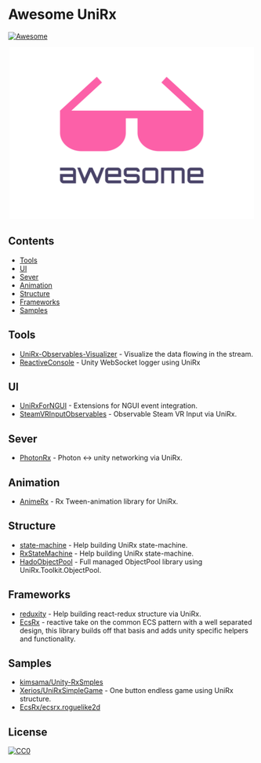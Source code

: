 # Awesome UniRx
[![Awesome](https://cdn.rawgit.com/sindresorhus/awesome/d7305f38d29fed78fa85652e3a63e154dd8e8829/media/badge.svg)](https://github.com/sindresorhus/awesome)

<p align="center">
	<img width="500" height="350" src="media/logo.svg" alt="Awesome">
</p>

## Contents
- [Tools](#Tools)
- [UI](#UI)
- [Sever](#Sever)
- [Animation](#Animation)
- [Structure](#Structure)
- [Frameworks](#Frameworks)
- [Samples](#Samples)

## Tools
- [UniRx-Observables-Visualizer](https://github.com/Nobinator/UniRx-Observables-Visualizer) - Visualize the data flowing in the stream.
- [ReactiveConsole](https://github.com/ousttrue/ReactiveConsole) - Unity WebSocket logger using UniRx

## UI
- [UniRxForNGUI](https://github.com/mavriel/UniRxForNGUI) - Extensions for NGUI event integration.
- [SteamVRInputObservables](https://github.com/TORISOUP/SteamVRInputObservables) - Observable Steam VR Input via UniRx.

## Sever
- [PhotonRx](https://github.com/TORISOUP/PhotonRx) - Photon <-> unity networking via UniRx.

## Animation
- [AnimeRx](https://github.com/kyubuns/AnimeRx) - Rx Tween-animation library for UniRx.

## Structure
- [state-machine](https://github.com/tomori-hikage/state-machine) - Help building UniRx state-machine.
- [RxStateMachine](https://github.com/sendtogil/RxStateMachine) - Help building UniRx state-machine.
- [HadoObjectPool](https://github.com/meleap/HadoObjectPool) - Full managed ObjectPool library using UniRx.Toolkit.ObjectPool.

## Frameworks
- [reduxity](https://github.com/austinmao/reduxity) - Help building react-redux structure via UniRx.
- [EcsRx](https://github.com/EcsRx/ecsrx.unity) - reactive take on the common ECS pattern with a well separated design, this library builds off that basis and adds unity specific helpers and functionality.

## Samples
- [kimsama/Unity-RxSmples](https://github.com/kimsama/Unity-RxSamples)
- [Xerios/UniRxSimpleGame](https://github.com/Xerios/UniRxSimpleGame) - One button endless game using UniRx structure.
- [EcsRx/ecsrx.roguelike2d](https://github.com/EcsRx/ecsrx.roguelike2d)

## License

[![CC0](http://mirrors.creativecommons.org/presskit/buttons/88x31/svg/cc-zero.svg)](https://creativecommons.org/publicdomain/zero/1.0/)
